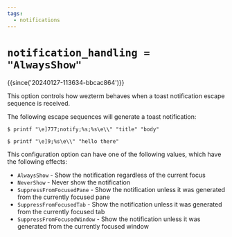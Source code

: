 ```yaml
---
tags:
  - notifications
---
```


# `notification_handling = "AlwaysShow"`

{{since('20240127-113634-bbcac864')}}

This option controls how wezterm behaves when a toast notification escape
sequence is received.

The following escape sequences will generate a toast notification:

```console
$ printf "\e]777;notify;%s;%s\e\\" "title" "body"
```

```console
$ printf "\e]9;%s\e\\" "hello there"
```

This configuration option can have one of the following values,
which have the following effects:

 * `AlwaysShow` - Show the notification regardless of the current focus
 * `NeverShow` - Never show the notification
 * `SuppressFromFocusedPane` - Show the notification unless it was generated from the currently focused pane
 * `SuppressFromFocusedTab` - Show the notification unless it was generated from the currently focused tab
 * `SuppressFromFocusedWindow` - Show the notification unless it was generated from the currently focused window
